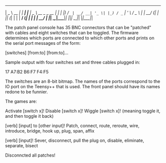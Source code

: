  ____       _       _     ____                  _ 
|  _ \ __ _| |_ ___| |__ |  _ \ __ _ _ __   ___| |
| |_) / _` | __/ __| '_ \| |_) / _` | '_ \ / _ \ |
|  __/ (_| | || (__| | | |  __/ (_| | | | |  __/ |
|_|   \__,_|\__\___|_| |_|_|   \__,_|_| |_|\___|_|

The patch panel console has 35 BNC connectors that can be
"patched" with cables and eight switches that can be toggled.
The firmware determines which ports are connected to which other
ports and prints on the serial port messages of the form:

[switches] [from:to] [from:to]...

Sample output with four switches set and three cables plugged in:

17 A7:B2 B6:F7 F4:F5

The switches are an 8-bit bitmap.  The names of the ports correspond
to the IO port on the Teensy++ that is used.  The front panel should
have its names redone to be funnier.


The games are:

Activate [switch x]!
Disable [switch x]!
Wiggle [switch x]! (meaning toggle it, and then toggle it back)

[verb] [input] to [other input]!
	Patch, connect, route, reroute, wire, introduce, bridge, hook up,
	plug, span, affix

[verb] [input]!
	Sever, disconnect, pull the plug on, disable, eliminate,
	separate, bisect

Disconncted all patches!


